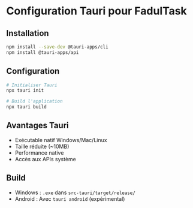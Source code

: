 # Configuration Tauri pour FadulTask

## Installation
```bash
npm install --save-dev @tauri-apps/cli
npm install @tauri-apps/api
```

## Configuration
```bash
# Initialiser Tauri
npx tauri init

# Build l'application
npx tauri build
```

## Avantages Tauri
- Exécutable natif Windows/Mac/Linux
- Taille réduite (~10MB)
- Performance native
- Accès aux APIs système

## Build
- Windows : `.exe` dans `src-tauri/target/release/`
- Android : Avec `tauri android` (expérimental)